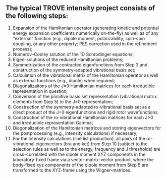 
 ## The typical TROVE intensity project consists of the following steps:

1. Expansion of the Hamiltonian operator (generating kinetic and potential energy expansion coefficients numerically on-the-fly) as well as of any “external” function (e.g., dipole moment, polarizability, spin–spin coupling, or any other property; PES correction used in the refinement process);
2. Numerov–Cooley solution of the 1D Schrodinger equations;
3. Eigen-solutions of the reduced Hamiltonian problems;
4. Symmetrization of the contracted eigenfunctions from Step 3 and construction of the symmetry-adapted vibrational basis set;
5. Calculation of the vibrational matrix of the Hamiltonian operator as well as external functions (e.g., dipole) when required;
6. Diagonalizaitons of the J=0 Hamiltonian matrices for each irreducible representation in question;
7. Conversion of the primitive basis set representation (vibrational matrix elements from Step 5) to the J=0 representation;
8. Construction of the symmetry-adapted ro-vibrational basis set as a direct product of the J=0 eigenfunctions and rigid rotor wavefunctions;
9. Construction of the ro-vibrational Hamiltonian matrices for each J>0 and irreducible representation Gamma;
10. Diagonalization of the Hamiltonian matrices and storing eigenvectors for the postprocessing (e.g., intensity calculations) if necessary;
11. For the intensity calculations (line list production), all pairs of the ro-vibrational eigenvectors (bra and ket) from Step 10 (subject to the selection rules as well as to the energy, frequency and J thresholds) are cross-correlated with the dipole moment XYZ components in the laboratory-fixed frame via a vector-matrix-vector product, where the body-fixed xyz components of the dipole moment from Step 5 are transformed to the XYZ-frame using the Wigner-matrices.
